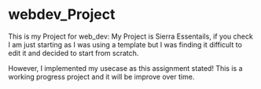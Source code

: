 # webdev_Project
This is my Project for web_dev:
My Project is Sierra Essentails, if you check I am just starting as I was using a template but I was finding it difficult to edit it and decided to start from scratch.

However, I implemented my usecase as this assignment stated!
This is a working progress project and it will be improve over time.


 

